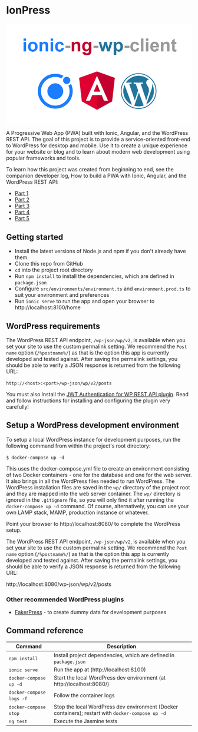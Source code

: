 # IonPress

![](docs/images/readme-logo.png) <br />

A Progressive Web App (PWA) built with Ionic, Angular, and the WordPress REST API.
The goal of this project is to provide a service-oriented front-end to WordPress for desktop and mobile.
Use it to create a unique experience for your website or blog and to learn about modern web development 
using popular frameworks and tools.

To learn how this project was created from beginning to end, see the companion developer log,
How to build a PWA with Ionic, Angular, and the WordPress REST API:

- [Part 1](https://codyburleson.com/pwa-with-ionic-angular-wordpress-api-1)
- [Part 2](https://codyburleson.com/pwa-with-ionic-angular-wordpress-api-1)
- [Part 3](https://codyburleson.com/pwa-with-ionic-angular-wordpress-api-1)
- [Part 4](https://codyburleson.com/pwa-with-ionic-angular-wordpress-api-1)
- [Part 5](https://codyburleson.com/pwa-with-ionic-angular-wordpress-api-1)

## Getting started

- Install the latest versions of Node.js and npm if you don't already have them.
- Clone this repo from GitHub
- `cd` into the project root directory
- Run `npm install` to install the dependencies, which are defined in `package.json`
- Configure `src/environments/environment.ts` and `environment.prod.ts` to suit your environment and preferences
- Run `ionic serve` to run the app and open your browser to http://localhost:8100/home

## WordPress requirements

The WordPress REST API endpoint, `/wp-json/wp/v2`, is available when you set your site to use the custom permalink 
setting. We recommend the `Post name` option (`/%postname%/`) as that is the option this app is currently developed and 
tested against. After saving the permalink settings, you should be able to verify a JSON response is returned from the 
following URL:

`http://<host>:<port>/wp-json/wp/v2/posts`

You must also install the [JWT Authentication for WP REST API plugin](https://es.wordpress.org/plugins/jwt-authentication-for-wp-rest-api/). 
Read and follow instructions for installing and configuring the plugin very carefully!

## Setup a WordPress development environment

To setup a local WordPress instance for development purposes, run the following command from within
the project's root directory:

`$ docker-compose up -d`

This uses the docker-compose.yml file to create an environment consisting of two Docker containers - 
one for the database and one for the web server. It also brings in all the WordPress files needed to 
run WordPress. The WordPress installation files are saved in the `wp/` directory of the project root 
and they are mapped into the web server container. The `wp/` directory is ignored in the `.gitignore` file, 
so you will only find it after running the `docker-compose up -d` command. Of course, alternatively, you can use your 
own LAMP stack, MAMP, production instance or whatever.

Point your browser to http://localhost:8080/ to complete the WordPress setup.

The WordPress REST API endpoint, `/wp-json/wp/v2`, is available when you set your site to use the custom permalink 
setting. We recommend the `Post name` option (`/%postname%/`) as that is the option this app is currently developed and 
tested against. After saving the permalink settings, you should be able to verify a JSON response is returned from the 
following URL:

http://localhost:8080/wp-json/wp/v2/posts

### Other recommended WordPress plugins

- [FakerPress](https://wordpress.org/plugins/fakerpress/) - to create dummy data for development purposes


## Command reference

| Command | Description |
| --- | --- |
| `npm install` | Install project dependencies, which are defined in `package.json` |
| `ionic serve` | Run the app at (http://localhost:8100) |
| `docker-compose up -d` | Start the local WordPress dev environment (at http://localhost:8080/) |
| `docker-compose logs -f` | Follow the container logs |
| `docker-compose stop` | Stop the local WordPress dev environment (Docker containers); restart with `docker-compose up -d` |
| `ng test` | Execute the Jasmine tests |

